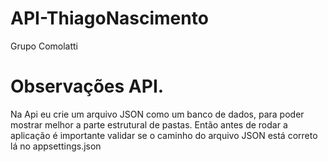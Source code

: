 # API-ThiagoNascimento
Grupo Comolatti


# Observações API.

Na Api eu crie um arquivo JSON como um banco de dados, para poder mostrar melhor a parte estrutural de pastas.
Então antes de rodar a aplicação é importante validar se o caminho do arquivo JSON está correto lá no appsettings.json
